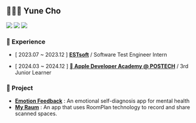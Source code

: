 ## 👨🏻‍💻 Yune Cho

<a href="https://www.linkedin.com/in/yune-cho-2bbbb9225" target="_blank"><img src="https://img.shields.io/badge/LinkedIn-0A66C2?style=for-the-badge&logo=LinkedIn&logoColor=white"/></a>
<a href="https://picturehouse.github.io" target="_blank"><img src="https://img.shields.io/badge/GitHub Page-181717?style=for-the-badge&logo=GitHub&logoColor=white"/></a>
<a href="https://blog.naver.com/picture_house" target="_blank"><img src="https://img.shields.io/badge/Naver Blog-03C75A?style=for-the-badge&logo=Naver&logoColor=white"/></a>

### 💬 Experience

- [ 2023.07 ~ 2023.12 ] **[ESTsoft](https://estsoft.ai/)** / Software Test Engineer Intern

- [ 2024.03 ~ 2024.12 ] **[ Apple Developer Academy @ POSTECH](https://developeracademy.postech.ac.kr/)** / 3rd Junior Learner 

### 📂 Project
- **[Emotion Feedback](https://apps.apple.com/kr/app/emotion-feedback/id6480441483)** : An emotional self-diagnosis app for mental health
- **[My Raum](https://apps.apple.com/kr/app/my-raum/id6504674031)** : An app that uses RoomPlan technology to record and share scanned spaces.


